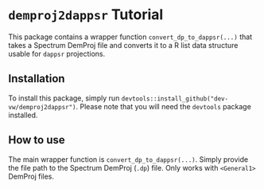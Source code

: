 # `demproj2dappsr` Tutorial

This package contains a wrapper function `convert_dp_to_dappsr(...)` that takes a Spectrum DemProj file and converts it to a R list data structure usable for `dappsr` projections.

## Installation

To install this package, simply run `devtools::install_github("dev-vw/demproj2dappsr")`. Please note that you will need the `devtools` package installed.

## How to use

The main wrapper function is `convert_dp_to_dappsr(...)`. Simply provide the file path to the Spectrum DemProj (`.dp`) file. Only works with `<General1>` DemProj files.
